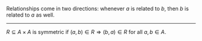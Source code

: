 
Relationships come in two directions: whenever $a$ is related to $b$, then $b$ is related to $a$ as well.

---

$R \subseteq A \times A$ is symmetric if $(a, b) \in R \Rightarrow(b, a) \in R$ for all $a, b \in A$.


